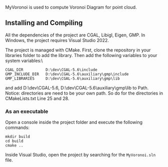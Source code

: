 MyVoronoi is used to compute Voronoi Diagram for point cloud.&#x20;

## Installing and Compiling

All the dependencies of the project are CGAL, Libigl, Eigen, GMP. In Windows, the project requires Visual Studio 2022.

The project is managed with CMake. First, clone the repository in your libraries folder to add the library. Then add the following variables to your system variables:\

```markup
CGAL_DIR          D:\dev\CGAL-5.6\include
GMP_INCLUDE_DIR   D:\dev\CGAL-5.6\auxiliary\gmp\include
GMP_LIBRARIES     D:\dev\CGAL-5.6\auxiliary\gmp\lib
```

and add D:\dev\CGAL-5.6, D:\dev\CGAL-5.6\auxiliary\gmp\lib to Path. Notice: directories are need to be your own path. So do for the directories in CMakeLists.txt Line 25 and 28.

### As an executable

Open a console inside the project folder and execute the following commands:

```markup
mkdir build
cd build
cmake ..
```

Inside Visual Studio, open the project by searching for the `MyVoronoi.sln` file.&#x20;
